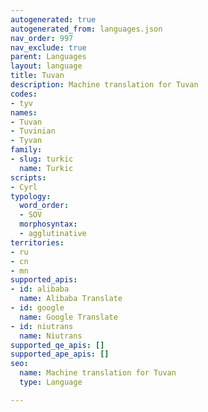 ```yaml
---
autogenerated: true
autogenerated_from: languages.json
nav_order: 997
nav_exclude: true
parent: Languages
layout: language
title: Tuvan
description: Machine translation for Tuvan
codes:
- tyv
names:
- Tuvan
- Tuvinian
- Tyvan
family:
- slug: turkic
  name: Turkic
scripts:
- Cyrl
typology:
  word_order:
  - SOV
  morphosyntax:
  - agglutinative
territories:
- ru
- cn
- mn
supported_apis:
- id: alibaba
  name: Alibaba Translate
- id: google
  name: Google Translate
- id: niutrans
  name: Niutrans
supported_qe_apis: []
supported_ape_apis: []
seo:
  name: Machine translation for Tuvan
  type: Language

---
```


